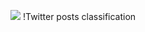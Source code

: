 ![](https://www.digitaltrends.com/wp-content/uploads/2023/07/x-twitter.jpg?resize=1200%2C630&p=1)
!Twitter posts classification
